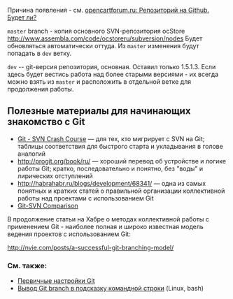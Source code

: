 Причина появления - см. [opencartforum.ru: Репозиторий на Github. Будет ли?](http://opencartforum.ru/topic/7461-%d1%80%d0%b5%d0%bf%d0%be%d0%b7%d0%b8%d1%82%d0%be%d1%80%d0%b8%d0%b9-%d0%bd%d0%b0-github-%d0%b1%d1%83%d0%b4%d0%b5%d1%82-%d0%bb%d0%b8/page__fromsearch__1)

`master` branch - копия основного SVN-репозитория ocStore http://www.assembla.com/code/ocstoreru/subversion/nodes
Будет обновляться автоматически оттуда. Из `master` изменения будут попадать в `dev` ветку.

`dev` -- git-версия репозитория, основная. Оставил только 1.5.1.3.
Если здесь будет вестись работа над более старыми версиями - их всегда можно взять из `master` и расположить в отдельной ветке для продолжения работы.


## Полезные материалы для начинающих знакомство с Git

* [Git - SVN Crash Course](http://git.or.cz/course/svn.html) — для тех, кто мигрирует с SVN на Git; таблицы соответствия для быстрого старта и укладывания в голове аналогий
* http://progit.org/book/ru/ — хороший перевод об устройстве и логике работы Git; кратко, последовательно и понятно, без "воды" и лирических отступлений
* http://habrahabr.ru/blogs/development/68341/ — одна из самых понятных и кратких статей о правильной организации коллективной работы над проектами с использованием Git
* [Git-SVN Comparison](https://git.wiki.kernel.org/index.php/GitSvnComparsion)

В продолжение статьи на Хабре о методах коллективной работы с применением Git - наиболее полная и широко известная модель ведения проектов с использованием Git:

http://nvie.com/posts/a-successful-git-branching-model/

### См. также:

* [Первичные настройки Git](http://rb.labtodo.com/page/git-initial-settings)
* [Вывод Git branch в подсказку командной строки](http://rb.labtodo.com/page/git-branch-in-bash-prompt) (Linux, bash)
